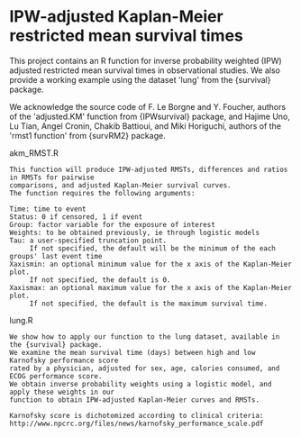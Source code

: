 # IPW-adjusted Kaplan-Meier restricted mean survival times
This project contains an R function for inverse probability weighted (IPW) adjusted restricted mean survival times in observational studies. We also provide a working example using the dataset 'lung' from the {survival} package.

We acknowledge the source code of F. Le Borgne and Y. Foucher, authors of the 'adjusted.KM' function from {IPWsurvival} package, and Hajime Uno, Lu Tian, Angel Cronin, Chakib Battioui, and Miki Horiguchi, authors of the 'rmst1 function' from {survRM2} package.

akm_RMST.R
```
This function will produce IPW-adjusted RMSTs, differences and ratios in RMSTs for pairwise 
comparisons, and adjusted Kaplan-Meier survival curves. 
The function requires the following arguments:

Time: time to event
Status: 0 if censored, 1 if event
Group: factor variable for the exposure of interest
Weights: to be obtained previously, ie through logistic models
Tau: a user-specified truncation point. 
     If not specified, the default will be the minimum of the each groups' last event time 
Xaxismin: an optional minimum value for the x axis of the Kaplan-Meier plot.
     If not specified, the default is 0.
Xaxismax: an optional maximum value for the x axis of the Kaplan-Meier plot.
     If not specified, the default is the maximum survival time.
```

lung.R
```
We show how to apply our function to the lung dataset, available in the {survival} package. 
We examine the mean survival time (days) between high and low Karnofsky performance score 
rated by a physician, adjusted for sex, age, calories consumed, and ECOG performance score. 
We obtain inverse probability weights using a logistic model, and apply these weights in our 
function to obtain IPW-adjusted Kaplan-Meier curves and RMSTs.

Karnofsky score is dichotomized according to clinical criteria:
http://www.npcrc.org/files/news/karnofsky_performance_scale.pdf
```
